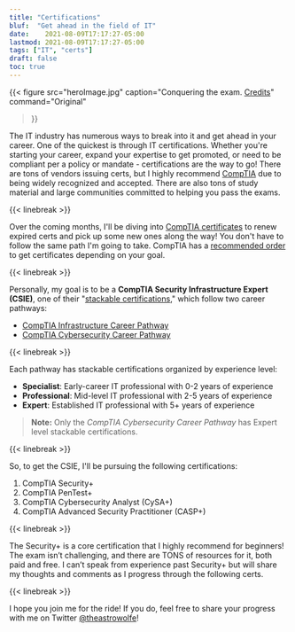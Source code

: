 ```yaml
---
title: "Certifications"
bluf:  "Get ahead in the field of IT"
date:    2021-08-09T17:17:27-05:00
lastmod: 2021-08-09T17:17:27-05:00
tags: ["IT", "certs"]
draft: false
toc: true
---
```


{{< figure
src="heroImage.jpg"
caption="Conquering the exam. [Credits](https://unsplash.com/photos/qDgTQOYk6B8)"
command="Original"
>}}

The IT industry has numerous ways to break into it and get ahead in your career.
One of the quickest is through IT certifications. Whether you're starting your
career, expand your expertise to get promoted, or need to be compliant per a
policy or mandate - certifications are the way to go! There are tons of vendors
issuing certs, but I highly recommend [CompTIA][comptia] due to being widely
recognized and accepted. There are also tons of study material and large
communities committed to helping you pass the exams.

{{< linebreak >}}

Over the coming months, I'll be diving into [CompTIA certificates][certs] to
renew expired certs and pick up some new ones along the way! You don't have to
follow the same path I'm going to take. CompTIA has a
[recommended order][cert-paths] to get certificates depending on your goal.

{{< linebreak >}}

Personally, my goal is to be a **CompTIA Security Infrastructure Expert (CSIE)**,
one of their "[stackable certifications][stack-certs]," which follow two career
pathways:

* [CompTIA Infrastructure Career Pathway][infra-path]
* [CompTIA Cybersecurity Career Pathway][cyber-path]

{{< linebreak >}}

Each pathway has stackable certifications organized by experience level:

* **Specialist**: Early-career IT professional with 0-2 years of experience
* **Professional**: Mid-level IT professional with 2-5 years of experience
* **Expert**: Established IT professional with 5+ years of experience

> **Note:** Only the *CompTIA Cybersecurity Career Pathway* has Expert level
stackable certifications.

{{< linebreak >}}

So, to get the CSIE, I'll be pursuing the following certifications:

1. CompTIA Security+
2. CompTIA PenTest+
3. CompTIA Cybersecurity Analyst (CySA+)
4. CompTIA Advanced Security Practitioner (CASP+)

{{< linebreak >}}

The Security+ is a core certification that I highly recommend for beginners! The
exam isn’t challenging, and there are TONS of resources for it, both paid and
free. I can’t speak from experience past Security+ but will share my thoughts
and comments as I progress through the following certs.

{{< linebreak >}}

I hope you join me for the ride! If you do, feel free to share your progress
with me on Twitter [@theastrowolfe][twitter]!

[comptia]: https://www.comptia.org
[certs]: https://www.comptia.org/certifications
[cert-paths]: https://www.comptia.org/certifications/which-certification
[stack-certs]: https://www.comptia.org/certifications/which-certification/stackable-certifications
[infra-path]: https://www.comptia.org/certifications/which-certification/stackable-certifications#infrastructure
[cyber-path]: https://www.comptia.org/certifications/which-certification/stackable-certifications#cybersecurity
[twitter]: https://www.twitter.com/theastrowolfe
